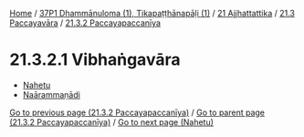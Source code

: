 
[Home](/) / [37P1 Dhammānuloma (1), Tikapaṭṭhānapāḷi (1)](../../...md) / [21 Ajjhattattika](../...md) / [21.3 Paccayavāra](...md) / [21.3.2 Paccayapaccanīya](../37P1/21/21.3/21.3.2.md)

# 21.3.2.1 Vibhaṅgavāra

* [Nahetu](21.3.2.1/Nahetu.md)
* [Naārammaṇādi](21.3.2.1/Naarammanadi.md)

[Go to previous page (21.3.2 Paccayapaccanīya)](../37P1/21/21.3/21.3.2.md) / [Go to parent page (21.3.2 Paccayapaccanīya)](../37P1/21/21.3/21.3.2.md) / [Go to next page (Nahetu)](21.3.2.1/Nahetu.md)



